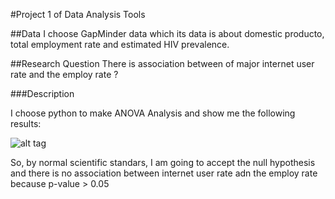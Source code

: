 #Project 1 of Data Analysis Tools

##Data
I choose GapMinder data which its data is about domestic producto, total employment rate and estimated HIV prevalence.

##Research Question
There is association between of major internet user rate and the employ rate ? 

###Description

I choose python to make ANOVA Analysis and  show me the following results:

![alt tag](https://github.com/marlonsvl/project1_DataAnalysisTools/blob/master/images/img2.png) 

So, by normal scientific standars, I am going to accept the null hypothesis and there is no association between internet user rate adn the employ rate because p-value > 0.05




